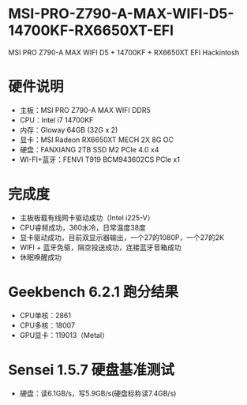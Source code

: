 # MSI-PRO-Z790-A-MAX-WIFI-D5-14700KF-RX6650XT-EFI
MSI PRO Z790-A MAX WIFI D5 + 14700KF + RX6650XT EFI Hackintosh

# 硬件说明

- 主板：MSI PRO Z790-A MAX WIFI DDR5
- CPU：Intel i7 14700KF
- 内存：Gloway 64GB (32G x 2)
- 显卡：MSI Radeon RX6650XT MECH 2X 8G OC
- 硬盘：FANXIANG 2TB SSD M2 PCIe 4.0 x4
- WI-FI+蓝牙：FENVI T919 BCM943602CS PCIe x1

# 完成度

- 主板板载有线网卡驱动成功（Intel i225-V）
- CPU睿频成功，360水冷，日常温度38度
- 显卡驱动成功，目前双显示器输出，一个27的1080P，一个27的2K
- WIFI + 蓝牙免驱，隔空投送成功，连接蓝牙音箱成功
- 休眠唤醒成功

# Geekbench 6.2.1 跑分结果

- CPU单核：2861
- CPU多核：18007
- GPU显卡：119013（Metal）

# Sensei 1.5.7 硬盘基准测试

- 硬盘：读6.1GB/s，写5.9GB/s(硬盘标称读7.4GB/s)
